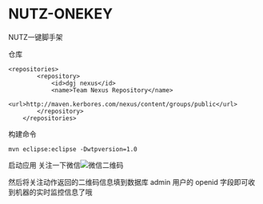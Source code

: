 # NUTZ-ONEKEY
NUTZ一键脚手架

仓库
```
<repositories>
		<repository>
			<id>dgj nexus</id>
			<name>Team Nexus Repository</name>
			<url>http://maven.kerbores.com/nexus/content/groups/public</url>
		</repository>
	</repositories>
```

构建命令
```
mvn eclipse:eclipse -Dwtpversion=1.0
```
启动应用
关注一下微信![微信二维码][1]


  [1]: http://mmbiz.qpic.cn/mmbiz/9z3nh68q0eYaTxD2g42yRTmpdia3qDMWyZibO4vecZGKaibMMCSz7E3wmkU5tnssEKphiamZNjf3HpQnibDn2mu92aQ/0

  然后将关注动作返回的二维码信息填到数据库 admin 用户的 openid 字段即可收到机器的实时监控信息了哦

